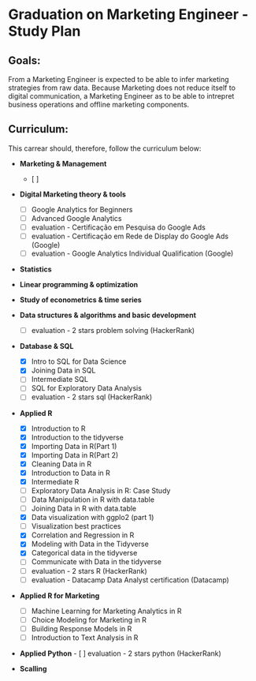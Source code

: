 # Graduation on Marketing Engineer - Study Plan

## Goals:
From a Marketing Engineer is expected to be able to infer marketing strategies from raw data.
Because Marketing does not reduce itself to digital communication, a Marketing Engineer as to be able to intrepret business operations and offline marketing components.

## Curriculum:
This carrear should, therefore, follow the curriculum below:
    
- **Marketing & Management**
  - [ ]    

- **Digital Marketing theory & tools**
    - [ ]  Google Analytics for Beginners 
    - [ ]  Advanced Google Analytics 
    - [ ]  evaluation - Certificação em Pesquisa do Google Ads
    - [ ]  evaluation - Certificação em Rede de Display do Google Ads (Google)
    - [ ]  evaluation - Google Analytics Individual Qualification (Google)

- **Statistics**
  
- **Linear programming & optimization**
    
- **Study of econometrics & time series**
    
- **Data structures & algorithms and basic development**
    - [ ] evaluation - 2 stars problem solving (HackerRank)
 
- **Database & SQL**
   - [x] Intro to SQL for Data Science
   - [x] Joining Data in SQL
   - [ ] Intermediate SQL
   - [ ] SQL for Exploratory Data Analysis
   - [ ] evaluation - 2 stars sql (HackerRank)
  
- **Applied R**
    - [x] Introduction to R
    - [x] Introduction to the tidyverse
    - [x] Importing Data in R(Part 1)
    - [x] Importing Data in R(Part 2)
    - [x] Cleaning Data in R 
    - [x] Introduction to Data in R
    - [x] Intermediate R
    - [ ] Exploratory Data Analysis in R: Case Study
    - [ ] Data Manipulation in R with data.table
    - [ ] Joining Data in R with data.table
    - [x] Data visualization with ggplo2 (part 1)
    - [ ] Visualization best practices
    - [x] Correlation and Regression in R
    - [x] Modeling with Data in the Tidyverse
    - [x] Categorical data in the tidyverse
    - [ ] Communicate with Data in the tidyverse
    - [ ] evaluation - 2 stars R (HackerRank)
    - [ ] evaluation - Datacamp Data Analyst certification (Datacamp)
     
- **Applied R for Marketing**
    - [ ] Machine Learning for Marketing Analytics in R
    - [ ] Choice Modeling for Marketing in R
    - [ ] Building Response Models in R
    - [ ] Introduction to Text Analysis in R

- **Applied Python**
       - [ ] evaluation - 2 stars python (HackerRank)


- **Scalling**